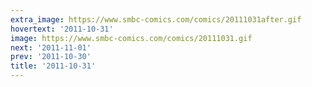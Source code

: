 ```yaml
---
extra_image: https://www.smbc-comics.com/comics/20111031after.gif
hovertext: '2011-10-31'
image: https://www.smbc-comics.com/comics/20111031.gif
next: '2011-11-01'
prev: '2011-10-30'
title: '2011-10-31'
---
```

